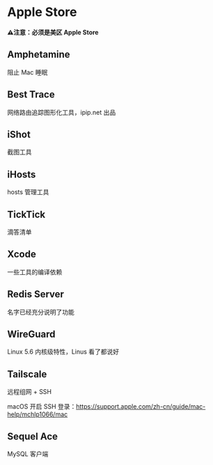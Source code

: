 # Apple Store

**⚠️注意：必须是美区 Apple Store**

## Amphetamine

阻止 Mac 睡眠

## Best Trace

网络路由追踪图形化工具，ipip.net 出品

## iShot

截图工具

## iHosts

hosts 管理工具

## TickTick

滴答清单

## Xcode

一些工具的编译依赖

## Redis Server

名字已经充分说明了功能

## WireGuard

Linux 5.6 内核级特性，Linus 看了都说好

## Tailscale

远程组网 + SSH

macOS 开启 SSH 登录：https://support.apple.com/zh-cn/guide/mac-help/mchlp1066/mac

## Sequel Ace

MySQL 客户端
